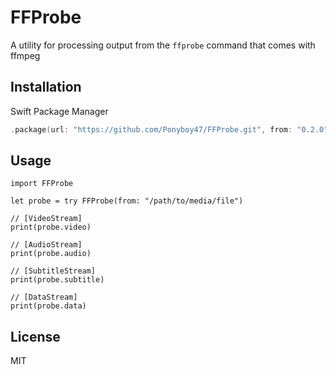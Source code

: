 # FFProbe

A utility for processing output from the `ffprobe` command that comes with ffmpeg

## Installation
Swift Package Manager
```swift
.package(url: "https://github.com/Ponyboy47/FFProbe.git", from: "0.2.0")
```

## Usage
```
import FFProbe

let probe = try FFProbe(from: "/path/to/media/file")

// [VideoStream]
print(probe.video)

// [AudioStream]
print(probe.audio)

// [SubtitleStream]
print(probe.subtitle)

// [DataStream]
print(probe.data)
```

## License
MIT

